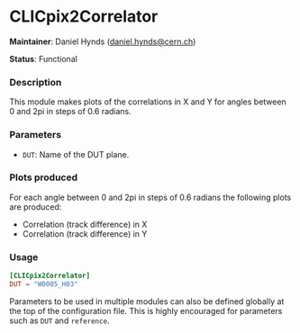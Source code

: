 # CLICpix2Correlator
**Maintainer**: Daniel Hynds (<daniel.hynds@cern.ch>)

**Status**: Functional

### Description
This module makes plots of the correlations in X and Y for angles between 0 and 2pi in steps of 0.6 radians.

### Parameters
* `DUT`: Name of the DUT plane.

### Plots produced
For each angle between 0 and 2pi in steps of 0.6 radians the following plots are produced:
* Correlation (track difference) in X
* Correlation (track difference) in Y

### Usage
```toml
[CLICpix2Correlator]
DUT = "W0005_H03"
```
Parameters to be used in multiple modules can also be defined globally at the top of the configuration file. This is highly encouraged for parameters such as `DUT` and `reference`.
